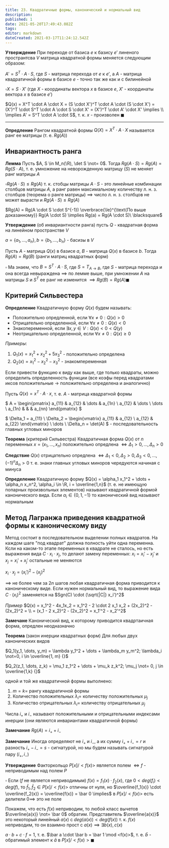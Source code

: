 ```yaml
---
title: 23. Квадратичные формы, канонический и нормальный вид
description: 
published: 1
date: 2021-05-20T17:49:43.082Z
tags: 
editor: markdown
dateCreated: 2021-03-17T11:24:12.542Z
---
```


**Утверждение** При переходе от базиса $e$ к базису $e'$ линеного пространтсва $V$ матрица квадратной формы меняется следующим образом:

$A' = S^T \cdot A \cdot S$, где $S$ - матрица перехода от $e$ к $e'$, а $A$ - матрица квадратичной формы в базисе $e$ - точно так же как и с билинейной

$\square X = S \cdot X'$ (где $X$ - координаты вектора $x$ в базисе $e$, $X'$ - координаты вектора $x$ в базисе $e'$)

$Q(x) = X^T \cdot A \cdot X = (S \cdot X')^T \cdot A \cdot (S \cdot X') = (X')^T \cdot S^T \cdot A \cdot S \cdot X' = (X')^T \cdot A' \cdot X' \implies \\
\implies A' = S^T \cdot A \cdot S$, т. к. $x$ - произволен $\blacksquare$

---

**Опредление** Рангом квадратной формы $Q(X) = X^T \cdot A \cdot X$ называется ранг ее матрицы (т. е. $Rg(A)$)

## Инвариантность ранга

**Лемма** Пусть $A, S \in M_n(\R), \det S \not= 0$. Тогда $Rg(A \cdot S) = Rg(A) = Rg(S \cdot A)$, т. е. умножение на неворожденную матрицу ($S$) не меняет ранг матрицы $A$

$\square Rg(A \cdot S) \le Rg(A)$ т. к. стобцы матрицы $A \cdot S$ - это линейные комбинации столбцов матрицы $A$, а ранг равен максимальному количеству л. н. з. столбцов (теорема о ранге матрицы) $\implies$ число л. н. з. столбцов не может вырасти и $Rg(A \cdot S) \le Rg(A)$

$Rg(A) = Rg(A \cdot S \cdot S^{-1}) \overbrace{\le}^{\text{По выше доказанному}} Rg(A \cdot S) \implies Rg(a) = Rg(A \cdot S)\ \blacksquare$

**Утверждение** (об инвариантности ранга) пусть $Q$ - квадратная форма на линейном пространстве $V$ 

$a = \{a_1, \dots, a_n\}, b = \{b_1, \dots, b_n\}$ - басизы в $V$

Пусть $A$ - матрица $Q(x)$ в базисе $a$, $B$ - матрица $Q(x)$ в базисе $b$. Тогда $Rg(A) = Rg(B)$ (ранги матриц квадратных форм)

$\square$ Ма знаем, что $B = S^T \cdot A \cdot S$, где $S = T_{A \to B}$, где $S$ - матрица перехода и она всегда невыраждена $\implies$ по лемме выше, при умножении $A$ на матрицы $S$ и $S^T$ ее ранг не изменится $\implies Rg(B) = Rg(A) \blacksquare$

## Критерий Сильвестера

**Определение** Квадратичную форму $Q(x)$ будем называть:
- Положительно опредленной, если $\forall x \not= 0: Q(x) > 0$
- Отрицательно определенной, если $\forall x \not= 0: Q(x) < 0$
- Знакопеременной, если $\exists x, y \in V: Q(x) < 0 < Q(y)$
- Неотрицательно определенной, если $\forall x \not= 0: Q(x) \ge 0$

*Примеры*:
1. $Q_1(x) = x_1^2 + x_2^2 + 5x_3^2$ - положительно определена
2. $Q_2(x) = x_1^2 - x_2^2 - x_3^2$ - знакомпеременная

Если привести функцию к виду как выше, где только квадраты, можно определить определенность функции (все коэфы перед квадратами иксов положительные $\rightarrow$ положительно определена и аналогично)

Пусть $Q(x) = x^T \cdot A \cdot x$, т. е. $A$ - матрица квадратной формы

$
A = \begin{pmatrix}
a_{11} & a_{12} & \dots & a_{1n} \\
a_{12} & \dots \\
\dots \\
a_{1n} & & & a_{nn}
\end{pmatrix}
$

$
\Delta_1 = a_{11} \\
\Delta_2 = \begin{vmatrix}
a_{11} & a_{12} \\
a_{12} & a_{22}
\end{vmatrix} \\
\dots \\
\Delta_n = \det(A)
$ - последовательность главных угловых миноров

**Теорема** (критерий Сильвестра) Квадратичная форма $Q(x)$ от $n$ переменных $x = (x_1, \dots, x_n)$ положительно опредлена $\iff \Delta_1 > 0, \dots, \Delta_n > 0$ 

**Следствие** $Q(x)$ отрицательно опредлена $\iff \Delta_1 < 0, \Delta_2 > 0, \Delta_3 < 0, \dots, (-1)^n \Delta_n > 0$ т. е. знаки главных угловых миноров чередуются начиная с минуса

**Определение** Квадратичную форму $Q(x) = \alpha_1 x_1^2 + \dots + \alpha_n x_n^2, \alpha_i \in \R, i = \overline{1,n}$ (т. е. не имеющую попарных произвольных элементов) называют квадратичной формой канонического вида. Если $\alpha_i \in \{0, 1, -1\}$ то канонический вид называют нормальным

## Метод Лагранжа приведения квадратной формы к каноническому виду

Метод состоит в последовательном выделении полных квадратов. На каждом шаге "под квадрат" должна полность уйти одна переменна. Ксли на каком-то этапе переменных в квадрате не сталось, но есть выражения вида $C \cdot x_i \cdot x_j$, то делают замену переменных: $x_i = x_i' - x_j'$ и $x_j = x_i' + x_j'$ остальные не меняются

$x_i \cdot x_j = (x_i')^2 - (x_j)^2$

$\implies$ не более чем за $2n$ шагов любая квадратичная форма приводится к каноническому виде. Если нужен нормальный вид, то выражение вида $C \cdot (x_i)^2$ заменяется на $Sgn(C) \cdot (\sqrt{|C|} x_i')^2$

*Пример* $Q(x) = x_1^2 - 4x_1x_2 = x_1^2 - 2 \cdot 2 x_1 x_2 + (2x_2)^2 - (2x_2)^2 = \\
= (x_1 - 2 x_2)^2 - (2x_2)^2 = x_1'^2 - x_2'^2$

**Замечане** Канонический вид, к которому приводится квадртаичная форма, опредлен неодназначно

**Теорема** (закон инерции квадратных форм) Для любых двух канонических видов 

$Q_1(y_1, \dots, y_m) = \lambda y_1^2 + \dots + \lambda_m y_m^2; \lambda_i \not=0, i \in \overline{1, m} {}$

$Q_2(z_1, \dots, z_k) = \mu_1 z_1^2 + \dots + \mu_k z_k^2; \mu_j \not= 0, j \in \overline{1,k} {}$

одной и той же квадратичной формы выполнено:
1. $m = k =$ рангу квадратичной формы
2. Количество положительных $\lambda_i =$ количеству положительных $\mu_j$
3. Количество отрицательных $\lambda_i =$ количеству отрицательных $\mu_j$

Числа $i_+$ и $i_-$ называют положительными и отрицательными индексами инерции (они являются инвариантами квадратичной формы)

**Замечание** $Rg(A) = i_+ + i_-$

**Замечание** Иногда определяют не $i_+$ и $i_-$, а их сумму $i_+ + i_- = r$ и разность $i_+ - i_- = s$ - сигнатурой, но мы будем называть сигнатурой пару $(i_+, i_-)$

**Утверждение** Факторкольцо $P[x]/<f(x)>$ является полем $\iff f$ - неприводимым над полем $P$

$\square$ Если ($f$ не является неприводимым) $f(x) = f_1(x) \cdot f_2(x)$, где $0< deg(f_i) < deg(f)$, то $\bar f_1, \bar f_2 \in P[x]/<f(x)>$ отличны от нуля, но $\overline{f_1(x)} \cdot \overline{f_2(x)} = \overline{f(x)} = \bar 0 \implies$ в $P[x]/<f(x)>$ есть делители $0 \implies$ это не поле

Покажем, что есть $f(x)$ неприводим, то любой класс вычетов $\overline{a(x)} \not= \bar 0$ обратим. Представитель $\overline{a(x)}$ это некоторый линейный $a(x)$ с $deg(a(x)) < deg(f(x))$ т. к. $f(x)$ неприводим, то он взаимно прост с $a(x) \implies \exists b(x), c(x)$

$a \cdot b + c \cdot f = 1$, т. е. $\bar a \cdot \bar b = \bar 1 \mod <f(x)>$, т. е. $\bar b$ - обратимый элемент к $\bar a$ в $P[x]/<f(x)> \blacksquare$
